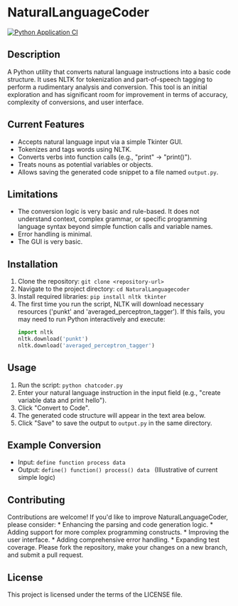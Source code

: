 # NaturalLanguageCoder
[![Python Application CI](https://github.com/YOUR_USERNAME/YOUR_REPOSITORY/actions/workflows/main.yml/badge.svg)](https://github.com/YOUR_USERNAME/YOUR_REPOSITORY/actions/workflows/main.yml)

## Description
A Python utility that converts natural language instructions into a basic code structure. It uses NLTK for tokenization and part-of-speech tagging to perform a rudimentary analysis and conversion. This tool is an initial exploration and has significant room for improvement in terms of accuracy, complexity of conversions, and user interface.

## Current Features
*   Accepts natural language input via a simple Tkinter GUI.
*   Tokenizes and tags words using NLTK.
*   Converts verbs into function calls (e.g., "print" -> "print()").
*   Treats nouns as potential variables or objects.
*   Allows saving the generated code snippet to a file named `output.py`.

## Limitations
*   The conversion logic is very basic and rule-based. It does not understand context, complex grammar, or specific programming language syntax beyond simple function calls and variable names.
*   Error handling is minimal.
*   The GUI is very basic.

## Installation
1.  Clone the repository: `git clone <repository-url>`
2.  Navigate to the project directory: `cd NaturalLanguagecoder`
3.  Install required libraries: `pip install nltk tkinter`
4.  The first time you run the script, NLTK will download necessary resources ('punkt' and 'averaged_perceptron_tagger'). If this fails, you may need to run Python interactively and execute:
    ```python
    import nltk
    nltk.download('punkt')
    nltk.download('averaged_perceptron_tagger')
    ```

## Usage
1.  Run the script: `python chatcoder.py`
2.  Enter your natural language instruction in the input field (e.g., "create variable data and print hello").
3.  Click "Convert to Code".
4.  The generated code structure will appear in the text area below.
5.  Click "Save" to save the output to `output.py` in the same directory.

## Example Conversion
*   Input: `define function process data`
*   Output: `define() function() process() data ` (Illustrative of current simple logic)

## Contributing
Contributions are welcome! If you'd like to improve NaturalLanguageCoder, please consider:
    *   Enhancing the parsing and code generation logic.
    *   Adding support for more complex programming constructs.
    *   Improving the user interface.
    *   Adding comprehensive error handling.
    *   Expanding test coverage.
Please fork the repository, make your changes on a new branch, and submit a pull request.

## License
This project is licensed under the terms of the LICENSE file.
